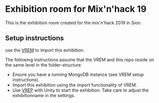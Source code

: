 # Exhibition room for Mix'n'hack 19
This is the exhibition room created for the mix'n'hack 2019 in Sion.

## Setup instructions
use the [VREM](https://github.com/dbisUnibas/virtual-exhibition-manager/blob/master/README.md) to import this exhibition.

The following instructions assume that the VREM and this repo reside on the same level in the folder-structure.

* Ensure you have a running MongoDB instance (see VREM setup instructions). 
* Import this exhibition using the import functionality of VREM.
* Use [VREP](https://github.com/dbisUnibas/virtual-exhibition-presenter) with Unity to start the exhibition. Take care to adjust the exhibitionname in the settings.
